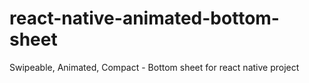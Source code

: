 # react-native-animated-bottom-sheet
Swipeable, Animated, Compact - Bottom sheet for react native project
